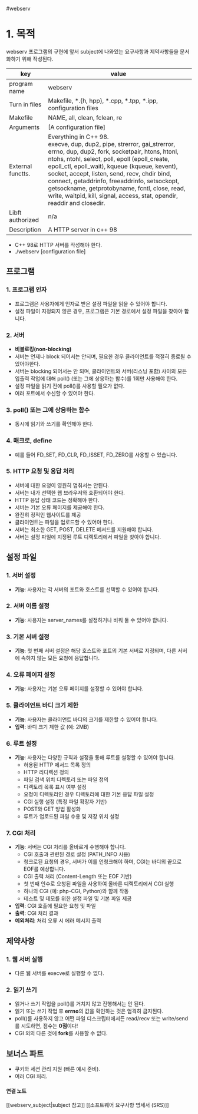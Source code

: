 #webserv

# 1. 목적
webserv 프로그램의 구현에 앞서 subject에 나와있는 요구사항과 제약사항들을 문서화하기 위해 작성된다.

| key | value |
| ---| --- |
| program name | webserv |
| Turn in files | Makefile, \*.{h, hpp}, \*.cpp, \*.tpp, \*.ipp, configuration files|
| Makefile | NAME, all, clean, fclean, re |
| Arguments | [A configuration file] |
| External functts. | Everything in C++ 98.<br>execve, dup, dup2, pipe, strerror, gai_strerror, errno, dup, dup2, fork, socketpair, htons, htonl, ntohs, ntohl, select, poll, epoll (epoll_create, epoll_ctl, epoll_wait), kqueue (kqueue, kevent), socket, accept, listen, send, recv, chdir bind, connect, getaddrinfo, freeaddrinfo, setsockopt, getsockname, getprotobyname, fcntl, close, read, write, waitpid, kill, signal, access, stat, opendir, readdir and closedir.|
| Libft authorized | n/a |
| Description | A HTTP server in c++ 98 |
- C++ 98로 HTTP 서버를 작성해야 한다.
- ./webserv [configuration file]
## 프로그램
### 1. 프로그램 인자
- 프로그램은 사용자에게 인자로 받은 설정 파일을 읽을 수 있어야 합니다.
- 설정 파일이 지정되지 않은 경우, 프로그램은 기본 경로에서 설정 파일을 찾아야 합니다.
### 2. 서버
- **비블로킹(non-blocking)**
- 서버는 언제나 block 되어서는 안되며, 필요한 경우 클라이언트를 적절히 종료될 수 있어야한다.
- 서버는 blocking 되어서는 안 되며, 클라이언트와 서버(리스닝 포함) 사이의 모든 입출력 작업에 대해 poll() (또는 그에 상응하는 함수)를 1회만 사용해야 한다.
- 설정 파일을 읽기 전에 poll()를 사용할 필요가 없다.
- 여러 포트에서 수신할 수 있어야 한다.
### 3. poll() 또는 그에 상응하는 함수
- 동시에 읽기와 쓰기를 확인해야 한다.
### 4. 매크로, define
- 예를 들어 FD_SET, FD_CLR, FD_ISSET, FD_ZERO를 사용할 수 있습니다.
### 5. HTTP 요청 및 응답 처리
- 서버에 대한 요청이 영원히 멈춰서는 안된다.
- 서버는 내가 선택한 웹 브라우저와 호환되어야 한다.
- HTTP 응답 상태 코드는 정확해야 한다.
- 서버는 기본 오류 페이지를 제공해야 한다.
- 완전히 정적인 웹사이트를 제공
- 클라이언트는 파일을 업로드할 수 있어야 한다.
- 서버는 최소한 GET, POST, DELETE 메서드를 지원해야 합니다.
- 서버는 설정 파일에 지정된 루트 디렉토리에서 파일을 찾아야 합니다.

## 설정 파일

### 1. 서버 설정
- **기능**: 사용자는 각 서버의 포트와 호스트를 선택할 수 있어야 합니다.

### 2. 서버 이름 설정
- **기능**: 사용자는 server_names를 설정하거나 비워 둘 수 있어야 합니다.
### 3. 기본 서버 설정
- **기능**: 첫 번째 서버 설정은 해당 호스트와 포트의 기본 서버로 지정되며, 다른 서버에 속하지 않는 모든 요청에 응답합니다.
### 4. 오류 페이지 설정
- **기능**: 사용자는 기본 오류 페이지를 설정할 수 있어야 합니다.
### 5. 클라이언트 바디 크기 제한
- **기능**: 사용자는 클라이언트 바디의 크기를 제한할 수 있어야 합니다.
- **입력**: 바디 크기 제한 값 (예: 2MB)
### 6. 루트 설정

- **기능**: 사용자는 다양한 규칙과 설정을 통해 루트를 설정할 수 있어야 합니다.
    - 허용된 HTTP 메서드 목록 정의
    - HTTP 리디렉션 정의
    - 파일 검색 위치 디렉토리 또는 파일 정의
    - 디렉토리 목록 표시 여부 설정
    - 요청이 디렉토리인 경우 디렉토리에 대한 기본 응답 파일 설정
    - CGI 실행 설정 (특정 파일 확장자 기반)
    - POST와 GET 방법 활성화
    - 루트가 업로드된 파일 수용 및 저장 위치 설정
### 7. CGI 처리

- **기능**: 서버는 CGI 처리를 올바르게 수행해야 합니다.
    - CGI 호출과 관련된 경로 설정 (PATH_INFO 사용)
    - 청크로된 요청의 경우, 서버가 이를 언청크해야 하며, CGI는 바디의 끝으로 EOF를 예상합니다.
    - CGI 출력 처리 (Content-Length 또는 EOF 기반)
    - 첫 번째 인수로 요청된 파일을 사용하여 올바른 디렉토리에서 CGI 실행
    - 하나의 CGI (예: php-CGI, Python)와 함께 작동
    - 테스트 및 데모를 위한 설정 파일 및 기본 파일 제공
- **입력**: CGI 호출에 필요한 요청 및 파일
- **출력**: CGI 처리 결과
- **예외처리**: 처리 오류 시 에러 메시지 출력

## 제약사항
### 1. 웹 서버 실행
- 다른 웹 서버를 execve로 실행할 수 없다.
### 2. 읽기 쓰기
- 읽거나 쓰기 작업을 poll()를 거치지 않고 진행해서는 안 된다.
- 읽기 또는 쓰기 작업 후 **errno**의 값을 확인하는 것은 엄격히 금지된다.
- poll()를 사용하지 않고 어떤 파일 디스크립터에서든 read/recv 또는 write/send를 시도하면, 점수는 **0점**이다!
- CGI 외의 다른 것에 **fork**를 사용할 수 없다.

## 보너스 파트
- 쿠키와 세션 관리 지원 (빠른 예시 준비).
- 여러 CGI 처리.



#### 연결 노트
[[webserv_subject|subject 참고]]
[[소프트웨어 요구사항 명세서 (SRS)]]
